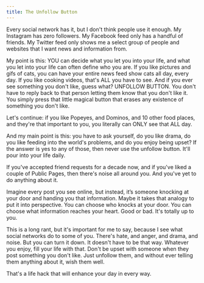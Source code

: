 ```yaml
---
title: The Unfollow Button
---
```


Every social network has it, but I don't think people use it enough. My Instagram has zero followers. My Facebook feed only has a handful of friends. My Twitter feed only shows me a select group of people and websites that I want news and information from.

My point is this: YOU can decide what you let you into your life, and what you let into your life can often define who you are. If you like pictures and gifs of cats, you can have your entire news feed show cats all day, every day. If you like cooking videos, that's ALL you have to see. And if you ever see something you don't like, guess what? UNFOLLOW BUTTON. You don't have to reply back to that person letting them know that you don't like it. You simply press that little magical button that erases any existence of something you don't like.

Let's continue: if you like Popeyes, and Dominos, and 10 other food places, and they're that important to you, you literally can ONLY see that ALL day.

And my main point is this: you have to ask yourself, do you like drama, do you like feeding into the world's problems, and do you enjoy being upset? If the answer is yes to any of those, then never use the unfollow button. It'll pour into your life daily.

If you've accepted friend requests for a decade now, and if you've liked a couple of Public Pages, then there's noise all around you. And you've yet to do anything about it.

Imagine every post you see online, but instead, it’s someone knocking at your door and handing you that information. Maybe it takes that analogy to put it into perspective. You can choose who knocks at your door. You can choose what information reaches your heart. Good or bad. It's totally up to you.

This is a long rant, but it's important for me to say, because I see what social networks do to some of you. There's hate, and anger, and drama, and noise. But you can turn it down. It doesn't have to be that way. Whatever you enjoy, fill your life with that. Don't be upset with someone when they post something you don't like. Just unfollow them, and without ever telling them anything about it, wish them well.

That's a life hack that will enhance your day in every way.
